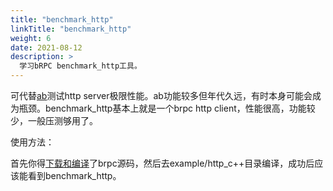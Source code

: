 ```yaml
---
title: "benchmark_http"
linkTitle: "benchmark_http"
weight: 6
date: 2021-08-12
description: >
  学习bRPC benchmark_http工具。
---
```

可代替[ab](https://httpd.apache.org/docs/2.2/programs/ab.html)测试http server极限性能。ab功能较多但年代久远，有时本身可能会成为瓶颈。benchmark_http基本上就是一个brpc http client，性能很高，功能较少，一般压测够用了。

使用方法：

首先你得[下载和编译](getting_started.md)了brpc源码，然后去example/http_c++目录编译，成功后应该能看到benchmark_http。